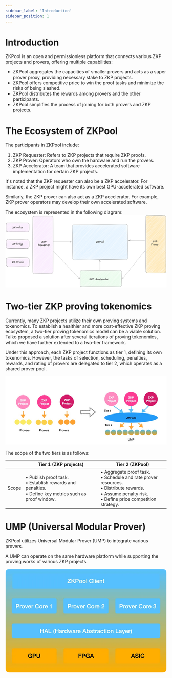 ```yaml
---
sidebar_label: 'Introduction'
sidebar_position: 1
---
```


# Introduction

ZKPool is an open and permissionless platform that connects various ZKP projects and provers, offering multiple capabilities:

- ZKPool aggregates the capacities of smaller provers and acts as a super prover proxy, providing necessary stake to ZKP projects.
- ZKPool offers competitive price to win the proof tasks and minimize the risks of being slashed.
- ZKPool distributes the rewards among provers and the other participants.
- ZKPool simplifies the process of joining for both provers and ZKP projects.

# The Ecosystem of ZKPool
The participants in ZKPool include:
1. ZKP Requester: Refers to ZKP projects that require ZKP proofs.
2. ZKP Prover: Operators who own the hardware and run the provers.
3. ZKP Accelerator: A team that provides accelerated software implementation for certain ZKP projects.

It's noted that the ZKP requester can also be a ZKP accelerator. For instance, a ZKP project might have its own best GPU-accelerated software.

Similarly, the ZKP prover can also act as a ZKP accelerator. For example, ZKP prover operators may develop their own accelerated software.

The ecosystem is represented in the following diagram:
![Ecosystem](./images/ecosystem.png)

# Two-tier ZKP proving tokenomics
Currently, many ZKP projects utilize their own proving systems and tokenomics. To establish a healthier and more cost-effective ZKP proving ecosystem, a two-tier proving tokenomics model can be a viable solution. Taiko proposed a solution after several iterations of proving tokenomics, which we have further extended to a two-tier framework.

Under this approach, each ZKP project functions as tier 1, defining its own tokenomics. However, the tasks of selection, scheduling, penalties, rewards, and rating of provers are delegated to tier 2, which operates as a shared prover pool.

![Two-tier](./images/two-tier.jpg)

The scope of the two tiers is as follows:

|  | Tier 1 (ZKP projects)  | Tier 2 (ZKPool) |
| --- | --- | --- |
| Scope | • Publish proof task.<br/> • Establish rewards and penalties.<br/> • Define key metrics such as proof window. | • Aggregate proof task.<br/> • Schedule and rate prover resources.<br/> • Distribute rewards. <br/>• Assume penalty risk.<br/> • Define price competition strategy. |


# UMP (Universal Modular Prover)
ZKPool utilizes Universal Modular Prover (UMP) to integrate various provers.

A UMP can operate on the same hardware platform while supporting the proving works of various ZKP projects.

![UMP](./images/UMP.jpg)